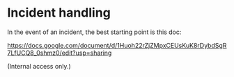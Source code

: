 # Incident handling

In the event of an incident, the best starting point is this doc:

https://docs.google.com/document/d/1Huoh22rZjZMpxCEUsKuK8rDybdSgR7LfUCQ8_0shmz0/edit?usp=sharing

(Internal access only.)

